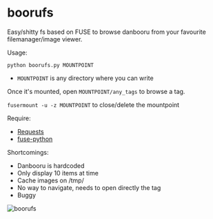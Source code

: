 boorufs
=======

Easy/shitty fs based on FUSE to browse danbooru from your favourite filemanager/image viewer.

Usage:

`python boorufs.py MOUNTPOINT`

- `MOUNTPOINT` is any directory where you can write

Once it's mounted, open `MOUNTPOINT/any_tags` to browse a tag.

`fusermount -u -z MOUNTPOINT` to close/delete the mountpoint

Require:
- [Requests](http://docs.python-requests.org/en/latest/)
- [fuse-python](https://pypi.python.org/pypi/fuse-python)

Shortcomings:
- Danbooru is hardcoded
- Only display 10 items at time
- Cache images on /tmp/
- No way to navigate, needs to open directly the tag 
- Buggy

![boorufs](https://raw.github.com/Spittie/boorufs/master/boorufs.gif)